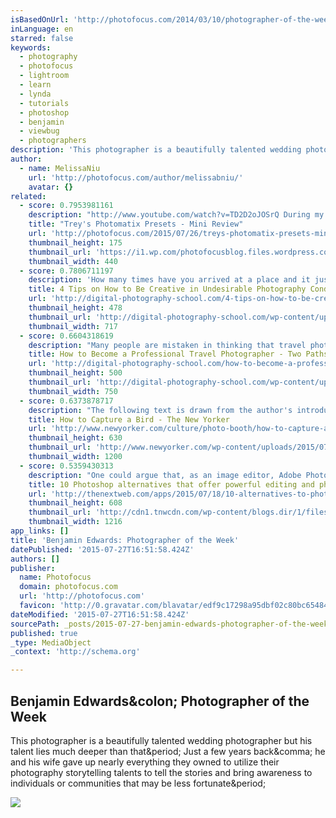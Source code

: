```yaml
---
isBasedOnUrl: 'http://photofocus.com/2014/03/10/photographer-of-the-week-benjamin-edwards-draft/'
inLanguage: en
starred: false
keywords:
  - photography
  - photofocus
  - lightroom
  - learn
  - lynda
  - tutorials
  - photoshop
  - benjamin
  - viewbug
  - photographers
description: 'This photographer is a beautifully talented wedding photographer but his talent lies much deeper than that. Just a few years back, he and his wife gave up nearly everything they owned to utilize their photography storytelling talents to tell the stories and bring awareness to individuals or communities that may be less fortunate.'
author:
  - name: MelissaNiu
    url: 'http://photofocus.com/author/melissabniu/'
    avatar: {}
related:
  - score: 0.7953981161
    description: "http://www.youtube.com/watch?v=TD2D2oJOSrQ During my career in photography I've met very few (if any) people who's rise to stardom has been more incredible than my pal Trey Ratcliff's rise. He's a brilliant individual who has the very unique mixture of business acumen, artistic eye, critical thinking, encyclopedic/scientific knowledge and downright folksy friendly approach to helping photographers succeed...."
    title: "Trey's Photomatix Presets - Mini Review"
    url: 'http://photofocus.com/2015/07/26/treys-photomatix-presets-mini-review/'
    thumbnail_height: 175
    thumbnail_url: 'https://i1.wp.com/photofocusblog.files.wordpress.com/2015/07/screen-shot-2015-07-21-at-5-36-13-pm.png?fit=440%2C330'
    thumbnail_width: 440
  - score: 0.7806711197
    description: 'How many times have you arrived at a place and it just is not up to your expectations? There is nothing worse than wasting your time, especially when it was all planned out to be a good day. What a letdown. But, what if you could turn that around and produce something amazing?'
    title: 4 Tips on How to Be Creative in Undesirable Photography Conditions
    url: 'http://digital-photography-school.com/4-tips-on-how-to-be-creative-in-undesirable-photography-conditions/'
    thumbnail_height: 478
    thumbnail_url: 'http://digital-photography-school.com/wp-content/uploads/2015/07/001-IBQ_3729-RESIZED.jpg'
    thumbnail_width: 717
  - score: 0.6604318619
    description: "Many people are mistaken in thinking that travel photography is just about traveling and making photos. While, although that sounds like a dream job, not many people will pay you to just travel and take nice looking photos. Like any job, travel photography is work - and usually, it's very demanding."
    title: How to Become a Professional Travel Photographer - Two Paths
    url: 'http://digital-photography-school.com/how-to-become-a-professional-travel-photographer-two-paths/'
    thumbnail_height: 500
    thumbnail_url: 'http://digital-photography-school.com/wp-content/uploads/2015/06/ForFb1.jpg'
    thumbnail_width: 750
  - score: 0.6373878717
    description: "The following text is drawn from the author's introduction to \"The Nature of Imitation,\" by Yola Monakhov Stockton, which is out July 25th from Schilt Publishing. When I first met Yola Monakhov Stockton, she was already a seasoned photojournalist who had worked in a number of conflict zones, including Afghanistan, Iraq, and Israel, where she was wounded."
    title: How to Capture a Bird - The New Yorker
    url: 'http://www.newyorker.com/culture/photo-booth/how-to-capture-a-bird'
    thumbnail_height: 630
    thumbnail_url: 'http://www.newyorker.com/wp-content/uploads/2015/07/Imitation_01-1200-630-21135129.jpg'
    thumbnail_width: 1200
  - score: 0.5359430313
    description: "One could argue that, as an image editor, Adobe Photoshop is in a class by itself - a unique industry standard. So perhaps it's counterintuitive to suggest alternatives or replacements for it. Still, some people who bought Photoshop in the past did so because it was the best image editing app, even if it had high-end features they knew they would never need."
    title: 10 Photoshop alternatives that offer powerful editing and photo management controls
    url: 'http://thenextweb.com/apps/2015/07/18/10-alternatives-to-photoshop-offer-powerful-editing-and-photo-management-controls/'
    thumbnail_height: 608
    thumbnail_url: 'http://cdn1.tnwcdn.com/wp-content/blogs.dir/1/files/2015/07/photoshopfeat.jpg'
    thumbnail_width: 1216
app_links: []
title: 'Benjamin Edwards: Photographer of the Week'
datePublished: '2015-07-27T16:51:58.424Z'
authors: []
publisher:
  name: Photofocus
  domain: photofocus.com
  url: 'http://photofocus.com'
  favicon: 'http://0.gravatar.com/blavatar/edf9c17298a95dbf02c80bc654849fde?s=16'
dateModified: '2015-07-27T16:51:58.424Z'
sourcePath: _posts/2015-07-27-benjamin-edwards-photographer-of-the-week.md
published: true
_type: MediaObject
_context: 'http://schema.org'

---
```

<article style=""><h1>Benjamin Edwards&amp;colon; Photographer of the Week</h1><p>This photographer is a beautifully talented wedding photographer but his talent lies much deeper than that&amp;period; Just a few years back&amp;comma; he and his wife gave up nearly everything they owned to utilize their photography storytelling talents to tell the stories and bring awareness to individuals or communities that may be less fortunate&amp;period;</p><img src="http://photofocusblog.files.wordpress.com/2013/09/screen-shot-2013-09-11-at-4-47-26-pm.png?w=770&amp;h=512" /></article>